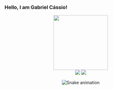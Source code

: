 ### Hello, I am Gabriel Cássio!
<div align="center">
  <a href="https://github.com/GabrielCassio">
  <img height="180em" src="https://github-readme-stats.vercel.app/api?username=GabrielCassio&show_icons=true&theme=dark&include_all_commits=true&count_private=true"/>
  
<div>
  <a href="https://instagram.com/gabriel.cassio1"><img src="https://img.shields.io/badge/Instagram-E4405F?style=for-the-badge&logo=instagram&logoColor=white" target="_blank"></a>
  <a href="https://www.linkedin.com/in/gabriel-c-3381a1211"><img src="https://img.shields.io/badge/LinkedIn-0077B5?style=for-the-badge&logo=linkedin&logoColor=white target="_blank"></a>


  ![Snake animation](https://github.com/GabrielCassio/blob/output/github-contribution-grid-snake.svg)

<div>
